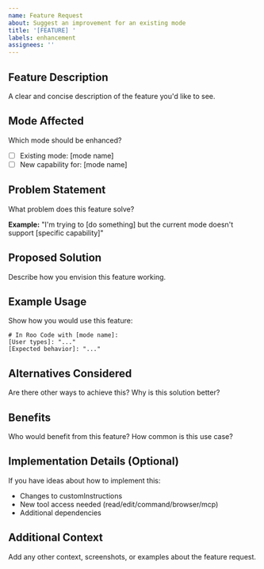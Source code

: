 ```yaml
---
name: Feature Request
about: Suggest an improvement for an existing mode
title: '[FEATURE] '
labels: enhancement
assignees: ''
---
```


## Feature Description
A clear and concise description of the feature you'd like to see.

## Mode Affected
Which mode should be enhanced?
- [ ] Existing mode: [mode name]
- [ ] New capability for: [mode name]

## Problem Statement
What problem does this feature solve?

**Example:**
"I'm trying to [do something] but the current mode doesn't support [specific capability]"

## Proposed Solution
Describe how you envision this feature working.

## Example Usage
Show how you would use this feature:

```
# In Roo Code with [mode name]:
[User types]: "..."
[Expected behavior]: "..."
```

## Alternatives Considered
Are there other ways to achieve this? Why is this solution better?

## Benefits
Who would benefit from this feature? How common is this use case?

## Implementation Details (Optional)
If you have ideas about how to implement this:
- Changes to customInstructions
- New tool access needed (read/edit/command/browser/mcp)
- Additional dependencies

## Additional Context
Add any other context, screenshots, or examples about the feature request.
